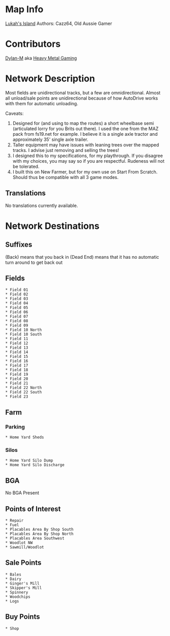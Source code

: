 # Map Info
[Lukah's Island](https://farming-simulator.com/mod.php?lang=en&country=fi&mod_id=201911)
Authors: Cazz64, Old Aussie Gamer

# Contributors
[Dylan-M](https://github.com/Dylan-M) aka [Heavy Metal Gaming](https://www.youtube.com/channel/UCFR1kTRqT_PrV97_sNCWHAA/)

# Network Description
Most fields are unidirectional tracks, but a few are omnidirectional. Almost all unload/sale points are unidirectional because of how AutoDrive works with them for automatic unloading.

Caveats:
1. Designed for (and using to map the routes) a short wheelbase semi (articulated lorry for you Brits out there). I used the one from the MAZ pack from fs19.net for example. I believe it is a single axle tractor and approximately 35' single axle trailer.
2. Taller equipment may have issues with leaning trees over the mapped tracks. I advise just removing and selling the trees!
3. I designed this to my specifications, for my playthrough. If you disagree with my choices, you may say so if you are respectful. Rudeness will not be tolerated.
4. I built this on New Farmer, but for my own use on Start From Scratch. Should thus be compatible with all 3 game modes.

## Translations
No translations currently available.

# Network Destinations
## Suffixes
(Back) means that you back in
(Dead End) means that it has no automatic turn around to get back out

## Fields
	* Field 01
	* Field 02
	* Field 03
	* Field 04
	* Field 05
	* Field 06
	* Field 07
	* Field 08
	* Field 09
	* Field 10 North
	* Field 10 South
	* Field 11
	* Field 12
	* Field 13
	* Field 14
	* Field 15
	* Field 16
	* Field 17
	* Field 18
	* Field 19
	* Field 20
	* Field 21
	* Field 22 North
	* Field 22 South
	* Field 23

## Farm

### Parking
	* Home Yard Sheds

### Silos
	* Home Yard Silo Dump
	* Home Yard Silo Discharge

## BGA
No BGA Present

## Points of Interest
	* Repair
	* Fuel
	* Placables Area By Shop South
	* Placables Area By Shop North
	* Placables Area Southwest
	* Woodlot NW
	* Sawmill/Woodlot

## Sale Points
	* Bales
	* Dairy
	* Ginger's Mill
	* Skipper's Mill
	* Spinnery
	* Woodchips
	* Logs

## Buy Points
	* Shop